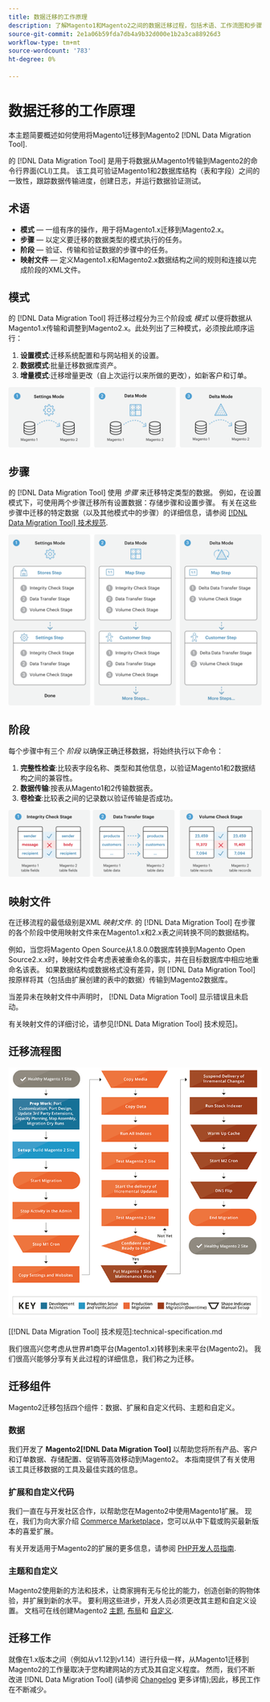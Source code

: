 ```yaml
---
title: 数据迁移的工作原理
description: 了解Magento1和Magento2之间的数据迁移过程，包括术语、工作流图和步骤。
source-git-commit: 2e1a06b59fda7db4a9b32d000e1b2a3ca88926d3
workflow-type: tm+mt
source-wordcount: '783'
ht-degree: 0%

---
```



# 数据迁移的工作原理

本主题简要概述如何使用将Magento1迁移到Magento2 [!DNL Data Migration Tool].

的 [!DNL Data Migration Tool] 是用于将数据从Magento1传输到Magento2的命令行界面(CLI)工具。 该工具可验证Magento1和2数据库结构（表和字段）之间的一致性，跟踪数据传输进度，创建日志，并运行数据验证测试。

## 术语

* **模式**  — 一组有序的操作，用于将Magento1.x迁移到Magento2.x。
* **步骤**  — 以定义要迁移的数据类型的模式执行的任务。
* **阶段**  — 验证、传输和验证数据的步骤中的任务。
* **映射文件**  — 定义Magento1.x和Magento2.x数据结构之间的规则和连接以完成阶段的XML文件。

## 模式

的 [!DNL Data Migration Tool] 将迁移过程分为三个阶段或 *模式* 以便将数据从Magento1.x传输和调整到Magento2.x。此处列出了三种模式，必须按此顺序运行：

1. **设置模式**:迁移系统配置和与网站相关的设置。
1. **数据模式**:批量迁移数据库资产。
1. **增量模式**:迁移增量更改（自上次运行以来所做的更改），如新客户和订单。

![迁移模式](../../assets/data-migration/MigrationModes2.png)

## 步骤

的 [!DNL Data Migration Tool] 使用 *步骤* 来迁移特定类型的数据。 例如，在设置模式下，可使用两个步骤迁移所有设置数据：存储步骤和设置步骤。 有关在这些步骤中迁移的特定数据（以及其他模式中的步骤）的详细信息，请参阅 [[!DNL Data Migration Tool] 技术规范](technical-specification.md).

![迁移概述](../../assets/data-migration/MigrationOverview2.png)

## 阶段

每个步骤中有三个 *阶段* 以确保正确迁移数据，将始终执行以下命令：

1. **完整性检查**:比较表字段名称、类型和其他信息，以验证Magento1和2数据结构之间的兼容性。
1. **数据传输**:按表从Magento1和2传输数据表。
1. **卷检查**:比较表之间的记录数以验证传输是否成功。

![迁移阶段](../../assets/data-migration/MigrationSteps2.png)

## 映射文件

在迁移流程的最低级别是XML *映射文件*. 的 [!DNL Data Migration Tool] 在步骤的各个阶段中使用映射文件来在Magento1.x和2.x表之间转换不同的数据结构。

例如，当您将Magento Open Source从1.8.0.0数据库转换到Magento Open Source2.x.x时，映射文件会考虑表被重命名的事实，并在目标数据库中相应地重命名该表。 如果数据结构或数据格式没有差异，则 [!DNL Data Migration Tool] 按原样将其（包括由扩展创建的表中的数据）传输到Magento2数据库。

当差异未在映射文件中声明时， [!DNL Data Migration Tool] 显示错误且未启动。

有关映射文件的详细讨论，请参见[!DNL Data Migration Tool] 技术规范]。

## 迁移流程图

![迁移流程](../../assets/data-migration/migration_flow.png)

[[!DNL Data Migration Tool] 技术规范]:technical-specification.md

我们很高兴您考虑从世界#1商平台(Magento1.x)转移到未来平台(Magento2)。 我们很高兴能够分享有关此过程的详细信息，我们称之为迁移。

## 迁移组件

Magento2迁移包括四个组件：数据、扩展和自定义代码、主题和自定义。

### 数据

我们开发了 **Magento2[!DNL Data Migration Tool]** 以帮助您将所有产品、客户和订单数据、存储配置、促销等高效移动到Magento2。 本指南提供了有关使用该工具迁移数据的工具及最佳实践的信息。

### 扩展和自定义代码

我们一直在与开发社区合作，以帮助您在Magento2中使用Magento1扩展。 现在，我们为向大家介绍 [Commerce Marketplace](https://marketplace.magento.com/)，您可以从中下载或购买最新版本的喜爱扩展。

有关开发适用于Magento2的扩展的更多信息，请参阅 [PHP开发人员指南](https://developer.adobe.com/commerce/php/development/).

### 主题和自定义

Magento2使用新的方法和技术，让商家拥有无与伦比的能力，创造创新的购物体验，并扩展到新的水平。 要利用这些进步，开发人员必须更改其主题和自定义设置。 文档可在线创建Magento2 [主题](https://developer.adobe.com/commerce/frontend-core/guide/themes/), [布局](https://developer.adobe.com/commerce/frontend-core/guide/layouts/)和 [自定义](https://developer.adobe.com/commerce/frontend-core/guide/layouts/xml-manage/).

## 迁移工作

就像在1.x版本之间（例如从v1.12到v1.14）进行升级一样，从Magento1迁移到Magento2的工作量取决于您构建网站的方式及其自定义程度。
然而，我们不断改进 [!DNL Data Migration Tool] (请参阅 [Changelog](https://github.com/magento/data-migration-tool/blob/2.3/CHANGELOG.md) 更多详情);因此，移民工作在不断减少。
